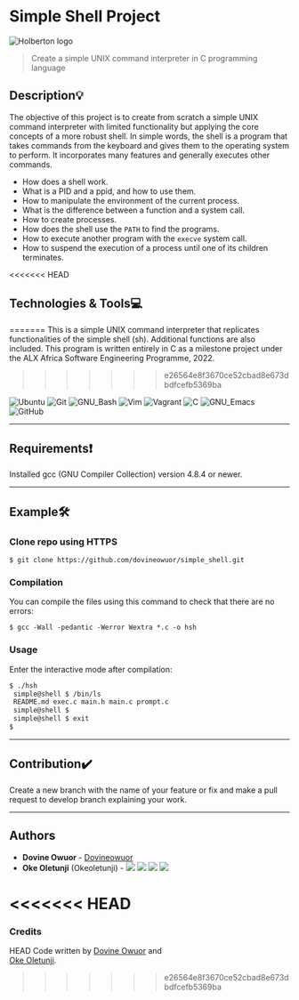 # Simple Shell Project
![Holberton logo](https://www.holbertonschool.com/holberton-logo.png)
> Create a simple UNIX command interpreter in C programming language

## Description:bulb:

The objective of this project is to create from scratch a simple UNIX command interpreter with limited functionality but applying the core concepts of a more robust shell. In simple words, the shell is a program that takes commands from the keyboard and gives them to the operating system to perform. It incorporates many features and generally executes other commands.

* How does a shell work.
* What is a PID and a ppid, and how to use them.
* How to manipulate the environment of the current process.
* What is the difference between a function and a system call.
* How to create processes.
* How does the shell use the ```PATH``` to find the programs.
* How to execute another program with the ```execve``` system call.
* How to suspend the execution of a process until one of its children terminates.

<<<<<<< HEAD
## Technologies & Tools:computer:
=======
This is a simple UNIX command interpreter that replicates functionalities of the simple shell (sh). Additional functions are also included. This program is written entirely in C as a milestone project under the  ALX Africa Software Engineering Programme, 2022.
>>>>>>> e26564e8f3670ce52cbad8e673dbdfcefb5369ba

![Ubuntu](https://img.shields.io/badge/≡-Ubuntu-E95420?&style=flat-square&logo=Ubuntu&labelColor=282828)
![Git](https://img.shields.io/badge/≡-Git-F05032?logo=git&style=flat-square&labelColor=282828)
![GNU_Bash](https://img.shields.io/badge/≡-GNU_Bash-4EAA25?logo=GNU-Bash&style=flat-square&labelColor=282828)
![Vim](https://img.shields.io/badge/≡-Vim-019733?logo=Vim&style=flat-square&logoColor=019733&labelColor=282828)
![Vagrant](https://img.shields.io/badge/≡-Vagrant-1563FF?logo=Vagrant&style=flat-square&logoColor=1563FF&labelColor=282828)
![C](https://img.shields.io/badge/≡-C-A8B9CC?logo=C&style=flat-square&labelColor=282828)
![GNU_Emacs](https://img.shields.io/badge/≡-GNU_Emacs-7F5AB6?logo=GNU-Emacs&style=flat-square&labelColor=282828)
![GitHub](https://img.shields.io/badge/≡-GitHub-181717?logo=GitHub&style=flat-square&labelColor=282828)

---

## Requirements:exclamation:
Installed gcc (GNU Compiler Collection) version 4.8.4 or newer.

---

## Example:hammer_and_wrench:
### Clone repo using HTTPS
```
$ git clone https://github.com/dovineowuor/simple_shell.git
```

### Compilation
You can compile the files using this command to check that there are no errors:
```
$ gcc -Wall -pedantic -Werror Wextra *.c -o hsh
```

### Usage
Enter the interactive mode after compilation:
```bash
$ ./hsh
 simple@shell $ /bin/ls
 README.md exec.c main.h main.c prompt.c
 simple@shell $
 simple@shell $ exit
$
```
---

## Contribution:heavy_check_mark:
Create a new branch with the name of your feature or fix and make a pull request to develop branch explaining your work.

---

## Authors
* **Dovine Owuor** - [Dovineowuor](https://github.com/dovineowuor)
* **Oke Oletunji** (Okeoletunji) - [<img src="https://img.shields.io/badge/Portfolio-20d6fe.svg?&style=plastic"/>](https://dovineowuor.github.io/)
[<img src="https://img.shields.io/badge/Twitter-1DA1F2.svg?&style=plastic&logo=twitter&logoColor=white"/>](https://twitter.com/doveowuor)
[<img src="https://img.shields.io/badge/Linkedin-0A66C2.svg?&style=plastic&logo=linkedin&logoColor=white"/>](https://www.linkedin.com/in/Dovine-Owuor)
[<img src="https://img.shields.io/badge/GitHub-181717.svg?&style=plastic&logo=github&logoColor=white"/>](https://github.com/Dovineowuor)

<<<<<<< HEAD
=======
### Credits
HEAD
Code written by [Dovine Owuor]([https://www.github.com/Dovineowuor]) and <br> [Oke Oletunji]([https://www.github.com/Bestboontech]).
>>>>>>> e26564e8f3670ce52cbad8e673dbdfcefb5369ba
